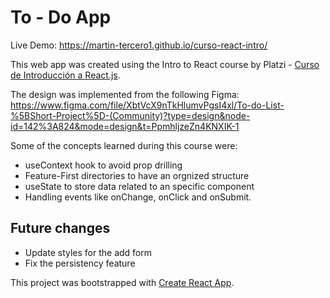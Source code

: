 # To - Do App
Live Demo: https://martin-tercero1.github.io/curso-react-intro/

This web app was created using the Intro to React course by Platzi - [Curso de Introducción a React.js](https://platzi.com/reactjs).

The design was implemented from the following Figma: https://www.figma.com/file/XbtVcX9nTkHlumvPgsI4xl/To-do-List-%5BShort-Project%5D-(Community)?type=design&node-id=142%3A824&mode=design&t=PpmhljzeZn4KNXIK-1

Some of the concepts learned during this course were:
- useContext hook to avoid prop drilling
- Feature-First directories to have an orgnized structure
- useState to store data related to an specific component
- Handling events like onChange, onClick and onSubmit.

## Future changes
- Update styles for the add form
- Fix the persistency feature

This project was bootstrapped with [Create React App](https://github.com/facebook/create-react-app).
